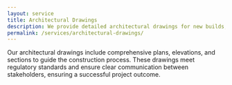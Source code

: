 ```yaml
---
layout: service
title: Architectural Drawings
description: We provide detailed architectural drawings for new builds, renovations, and additions.
permalink: /services/architectural-drawings/
---
```


Our architectural drawings include comprehensive plans, elevations, and sections to guide the construction process. These drawings meet regulatory standards and ensure clear communication between stakeholders, ensuring a successful project outcome.

